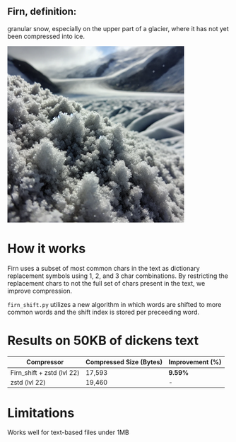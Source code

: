 ## Firn, definition:
granular snow, especially on the upper part of a glacier, where it has not yet been compressed into ice.

<img src="img.png" alt="firn" width="400">

# How it works
Firn uses a subset of most common chars in the text as dictionary replacement symbols using 1, 2, and 3 char combinations. By restricting the replacement chars to not the full set of chars present in the text, we improve compression.

`firn_shift.py` utilizes a new algorithm in which words are shifted to more common words and the shift index is stored per preceeding word.

# Results on 50KB of dickens text
| Compressor | Compressed Size (Bytes) | Improvement (%) |
|------------|--------------------------|-----------------|
| Firn_shift + zstd (lvl 22)       | 17,593                   | **9.59%**        |
| zstd (lvl 22) | 19,460                | -               |

# Limitations
Works well for text-based files under 1MB
